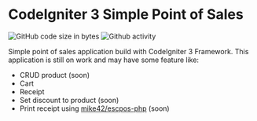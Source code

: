 # CodeIgniter 3 Simple Point of Sales

![GitHub code size in bytes](https://img.shields.io/github/languages/code-size/aruwansha/ci3-point-of-sales?style=for-the-badge)
![Github activity](https://img.shields.io/github/last-commit/aruwansha/ci3-point-of-sales/main?style=for-the-badge)

Simple point of sales application build with CodeIgniter 3 Framework. This application is still on work and may have some feature like:
- CRUD product (soon)
- Cart
- Receipt
- Set discount to product (soon)
- Print receipt  using [mike42/escpos-php](https://github.com/mike42/escpos-php) (soon)
